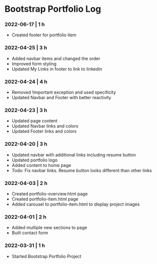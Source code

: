 # Bootstrap Portfolio Log


### 2022-06-17 | 1 h
- Created footer for portfolio item

### 2022-04-25 | 3 h
- Added navbar items and changed the order
- Improved form styling
- Updated My Links in footer to link to linkedin

### 2022-04-24 | 4 h
- Removed !important exception and used specificity
- Updated Navbar and Footer with better reactivity

### 2022-04-23 | 3 h
- Updated page content
- Updated Navbar links and colors
- Updated Footer links and colors

### 2022-04-20 | 3 h

- Updated navbar with additional links including resume button
- Updated portfolio logo
- Added content to home page
- Todo: Fix navbar links. Resume button looks different than other links

### 2022-04-03 | 2 h

- Created portfolio-overview.html page
- Created portfolio-item.html page
- Added carousel to portfolio-item.html to display project images

### 2022-04-01 | 2 h

- Added multiple new sections to page
- Built contact form

### 2022-03-31 | 1 h

- Started Bootstrap Portfolio Project
